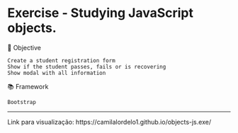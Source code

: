 # Exercise - Studying JavaScript objects.
 
 📌 Objective
 
 	Create a student registration form
	Show if the student passes, fails or is recovering
	Show modal with all information
  
 📚 Framework
 
  	Bootstrap
 
 <hr>
 Link para visualização: https://camilalordelo1.github.io/objects-js.exe/
 
